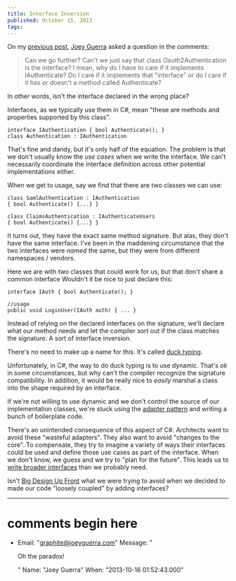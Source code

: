 ```yaml
---
title: Interface Inversion
published: October 15, 2013
tags: 
---
```


On my [previous post], [Joey Guerra] asked a question in the comments:

> Can we go further? Can't we just say that class Oauth2Authentication is the interface? I mean, why do I have to care if it implements IAuthenticate? Do I care if it implements that "interface" or do I care if it has or doesn't a method called Authenticate?

In other words, isn't the interface declared in the wrong place?

Interfaces, as we typically use them in C#, mean "these are methods and properties supported by this class".

    interface IAuthentication { bool Authenticate(); }
    class Authentication : IAuthentication

That's fine and dandy, but it's only half of the equation. The problem is that we don't usually know the _use cases_ when we write the interface. We can't necessarily coordinate the interface definition across other potential implementations either.

When we get to usage, say we find that there are two classes we can use:

    class SamlAuthentication : IAuthentication 
    { bool Authenticate() {...} }

    class ClaimsAuthentication : IAuthenticateUsers 
    { bool Authenticate() {...} }

It turns out, they have the exact same method signature. But alas, they don't have the same interface. I've been in the maddening circumstance that the two interfaces were _named_ the same, but they were from different namespaces / vendors.

Here we are with two classes that could work for us, but that don't share a common interface Wouldn't it be nice to just declare this:

    interface IAuth { bool Authenticate(); }

    //usage
    public void LoginUser(IAuth auth) { ... }


Instead of relying on the declared interfaces on the signature, we'll declare what our method needs and let the compiler sort out if the class matches the signature. A sort of interface inversion.

There's no need to make up a name for this. It's called [duck typing].

Unfortunately, in C#, the way to do duck typing is to use dynamic. That's _ok_ in some circumstances, but why can't the compiler recognize the signature compatibility. In addition, it would be really nice to _easily_ marshal a class into the shape required by an interface.

If we're not willing to use dynamic and we don't control the source of our implementation classes, we're stuck using the [adapter pattern] and writing a bunch of boilerplate code.

There's an unintended consequence of this aspect of C#. Architects want to avoid these "wasteful adapters". They also want to avoid "changes to the core". To compensate, they try to imagine a variety of ways their interfaces could be used and define those use cases as part of the interface. When we don't know, we guess and we try to "plan for the future". This leads us to [write broader interfaces][violating-isp-with-constructor-injection] than we probably need. 

Isn't [Big Design Up Front][bduf] what we were trying to avoid when we decided to made our code "loosely coupled" by adding interfaces?

 
[previous post]: /foo-ifoo-is-an-anti-pattern
[Joey Guerra]: http://www.joeyguerra.com/
[violating-isp-with-constructor-injection]: /violating-isp-with-constructor-injection
[duck typing]: https://en.wikipedia.org/wiki/Duck_typing
[adapter pattern]: https://en.wikipedia.org/wiki/Adapter_pattern
[bduf]: https://en.wikipedia.org/wiki/Big_Design_Up_Front

---
# comments begin here

- Email: "graphite@joeyguerra.com"
  Message: "<p>Oh the paradox!</p>"
  Name: "Joey Guerra"
  When: "2013-10-16 01:52:43.000"